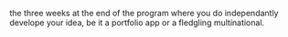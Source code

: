 the three weeks at the end of the program where you do independantly develope your idea, be it a portfolio app or a fledgling multinational.